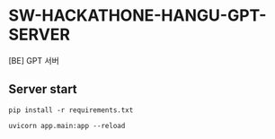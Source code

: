 # SW-HACKATHONE-HANGU-GPT-SERVER
[BE] GPT 서버

## Server start

```
pip install -r requirements.txt

uvicorn app.main:app --reload
```
